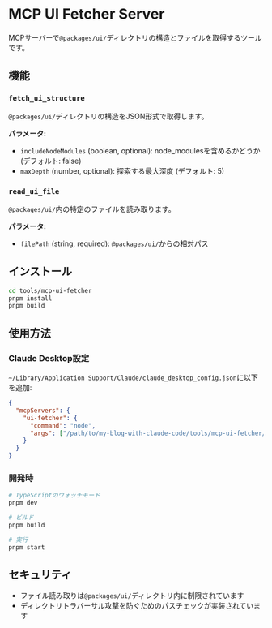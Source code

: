 # MCP UI Fetcher Server

MCPサーバーで`@packages/ui/`ディレクトリの構造とファイルを取得するツールです。

## 機能

### `fetch_ui_structure`

`@packages/ui/`ディレクトリの構造をJSON形式で取得します。

**パラメータ:**

- `includeNodeModules` (boolean, optional): node_modulesを含めるかどうか (デフォルト: false)
- `maxDepth` (number, optional): 探索する最大深度 (デフォルト: 5)

### `read_ui_file`

`@packages/ui/`内の特定のファイルを読み取ります。

**パラメータ:**

- `filePath` (string, required): `@packages/ui/`からの相対パス

## インストール

```bash
cd tools/mcp-ui-fetcher
pnpm install
pnpm build
```

## 使用方法

### Claude Desktop設定

`~/Library/Application Support/Claude/claude_desktop_config.json`に以下を追加:

```json
{
  "mcpServers": {
    "ui-fetcher": {
      "command": "node",
      "args": ["/path/to/my-blog-with-claude-code/tools/mcp-ui-fetcher/dist/index.js"]
    }
  }
}
```

### 開発時

```bash
# TypeScriptのウォッチモード
pnpm dev

# ビルド
pnpm build

# 実行
pnpm start
```

## セキュリティ

- ファイル読み取りは`@packages/ui/`ディレクトリ内に制限されています
- ディレクトリトラバーサル攻撃を防ぐためのパスチェックが実装されています
